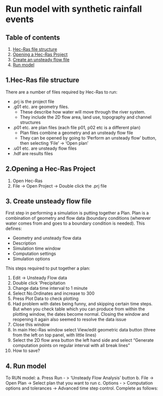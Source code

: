 # Run model with synthetic rainfall events

## Table of contents

1. [ Hec-Ras file structure](#filestructure)  
2. [ Opening a Hec-Ras Project](#openproject)
3. [ Create an unsteady flow file](#unsteadyflow)
4. [ Run model](#runmodel)

<a name="filestructure"></a>
## 1.Hec-Ras file structure

There are a number of files required by Hec-Ras to run:
*	.prj is the project file
* .g01 etc. are geometry files.
	* These describe how water will move through the river system. 
  	* They include the 2D flow area, land use, topography and channel structures
* .p01 etc. are plan files (each file p01, p02 etc is a different plan)
	* Plan files combine a geometry and an unsteady flow file
	* They can be opened by going to ‘Perform an unsteady flow’ button, then selecting ‘File’ -> ‘Open plan’
*	.u01 etc. are unsteady flow files 
*	.hdf are results files

<a name="openproject"></a>
## 2.Opening a Hec-Ras Project

1. Open Hec-Ras 
2. File -> Open Project -> Double click the .prj file

<a name="unsteadyflow"></a>
## 3. Create unsteady flow file

First step in performing a simulation is putting together a Plan.  Plan is a combination of geometry and flow data (boundary conditions (wherever water comes from and goes to a boundary condition is needed). This defines:
*	Geometry and unsteady flow data
*	Description
*	Simulation time window
*	Computation settings
*	Simulation options

This steps required to put together a plan:
1. Edit -> Unsteady Flow data 
2. Double click 'Precipitation
3. Change data time interval to 1 minute
4. Select No.Ordinates and increase to 300
5. Press Plot Data to check plotting
6. Had problem with dates being funny, and skipping certain time steps. But when you check table which you can produce from within the plotting window, the dates become normal. Closing the window and reopening it again also seemed to resolve the data issue
7. Close this window
8. In main Hec-Ras window select View/edit geometric data button (three from the left on top panel, with little lines)
9. Select the 2D flow area button the left hand side and select “Generate computation points on regular interval with all break lines”
10. How to save?       

<a name="runmodel"></a>
## 4. Run model                                                                                                              
To RUN model:
	a. Press Run - > ‘Unsteady Flow Analysis’ button
	b. File -> Open Plan -> Select plan that you want to run
	c. Options - > Computation options and tolerances -> Advanced time step control. Complete as follows:   
	
